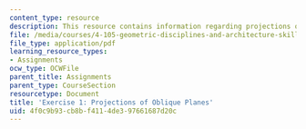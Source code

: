```yaml
---
content_type: resource
description: This resource contains information regarding projections of oblique planes.
file: /media/courses/4-105-geometric-disciplines-and-architecture-skills-reciprocal-methodologies-fall-2012/4f0c9b93cb8bf4114de397661687d20c_MIT4_105F12_ex1-projection.pdf
file_type: application/pdf
learning_resource_types:
- Assignments
ocw_type: OCWFile
parent_title: Assignments
parent_type: CourseSection
resourcetype: Document
title: 'Exercise 1: Projections of Oblique Planes'
uid: 4f0c9b93-cb8b-f411-4de3-97661687d20c
---
```


